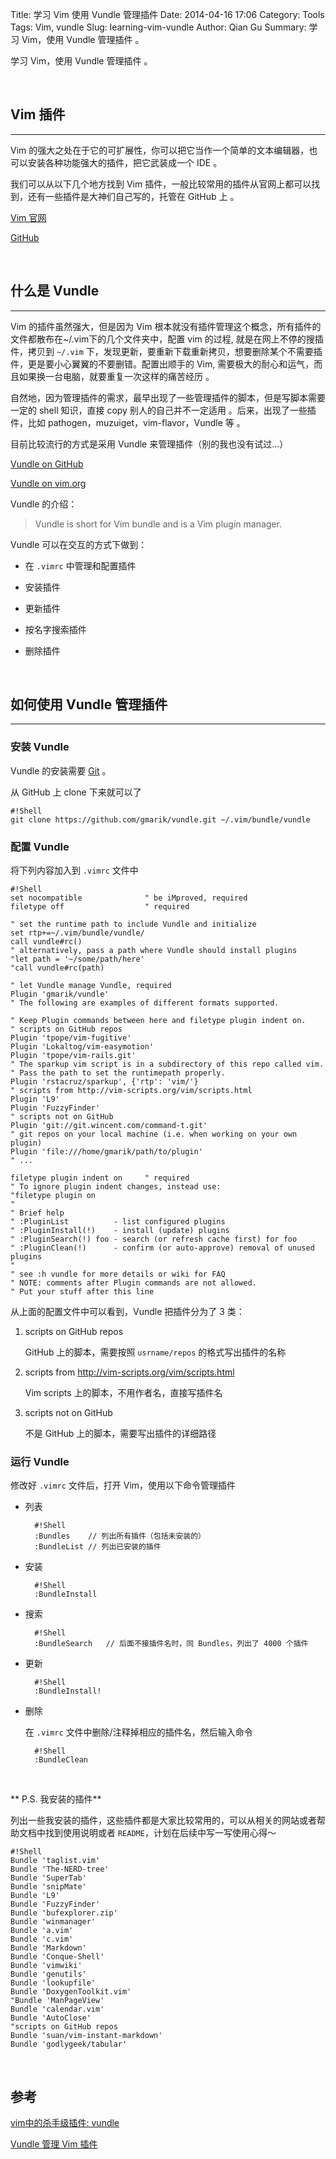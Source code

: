 Title: 学习 Vim 使用 Vundle 管理插件
Date: 2014-04-16 17:06
Category: Tools
Tags: Vim, vundle
Slug: learning-vim-vundle
Author: Qian Gu
Summary: 学习 Vim，使用 Vundle 管理插件 。

学习 Vim，使用 Vundle 管理插件 。

<br>

## Vim 插件
* * *

Vim 的强大之处在于它的可扩展性，你可以把它当作一个简单的文本编辑器，也可以安装各种功能强大的插件，把它武装成一个 IDE 。

我们可以从以下几个地方找到 Vim 插件，一般比较常用的插件从官网上都可以找到，还有一些插件是大神们自己写的，托管在 GitHub 上 。

[Vim 官网][Vim-official]

[GitHub][GitHub]

[Vim-official]: http://www.vim.org/scripts/script-search-results.php
[GitHub]: https://github.com/

<br>

## 什么是 Vundle
* * *

Vim 的插件虽然强大，但是因为 Vim 根本就没有插件管理这个概念，所有插件的文件都散布在~/.vim下的几个文件夹中，配置 vim 的过程, 就是在网上不停的搜插件，拷贝到 `~/.vim` 下，发现更新，要重新下载重新拷贝，想要删除某个不需要插件，更是要小心翼翼的不要删错。配置出顺手的 Vim, 需要极大的耐心和运气，而且如果换一台电脑，就要重复一次这样的痛苦经历 。

自然地，因为管理插件的需求，最早出现了一些管理插件的脚本，但是写脚本需要一定的 shell 知识，直接 copy 别人的自己并不一定适用 。后来，出现了一些插件，比如 pathogen，muzuiget，vim-flavor，Vundle 等 。

目前比较流行的方式是采用 Vundle 来管理插件（别的我也没有试过...）

[Vundle on GitHub][vundle-github]

[Vundle on vim.org][vundle-vim-rog]

Vundle 的介绍：

> Vundle is short for Vim bundle and is a Vim plugin manager.

Vundle 可以在交互的方式下做到：

+ 在 `.vimrc` 中管理和配置插件

+ 安装插件

+ 更新插件

+ 按名字搜索插件

+ 删除插件

[vundle-github]: https://github.com/gmarik/Vundle.vim
[vundle-vim-rog]: http://www.vim.org/scripts/script.php?script-id=3458

<br>

## 如何使用 Vundle 管理插件
* * *

### 安装 Vundle

Vundle 的安装需要 [Git][Git] 。

从 GitHub 上 clone 下来就可以了

    #!Shell
    git clone https://github.com/gmarik/vundle.git ~/.vim/bundle/vundle

### 配置 Vundle

将下列内容加入到 `.vimrc` 文件中

    #!Shell
    set nocompatible              " be iMproved, required
    filetype off                  " required

    " set the runtime path to include Vundle and initialize
    set rtp+=~/.vim/bundle/vundle/
    call vundle#rc()
    " alternatively, pass a path where Vundle should install plugins
    "let path = '~/some/path/here'
    "call vundle#rc(path)

    " let Vundle manage Vundle, required
    Plugin 'gmarik/vundle'
    " The following are examples of different formats supported.
    
    " Keep Plugin commands between here and filetype plugin indent on.
    " scripts on GitHub repos
    Plugin 'tpope/vim-fugitive'
    Plugin 'Lokaltog/vim-easymotion'
    Plugin 'tpope/vim-rails.git'
    " The sparkup vim script is in a subdirectory of this repo called vim.
    " Pass the path to set the runtimepath properly.
    Plugin 'rstacruz/sparkup', {'rtp': 'vim/'}
    " scripts from http://vim-scripts.org/vim/scripts.html
    Plugin 'L9'
    Plugin 'FuzzyFinder'
    " scripts not on GitHub
    Plugin 'git://git.wincent.com/command-t.git'
    " git repos on your local machine (i.e. when working on your own plugin)
    Plugin 'file:///home/gmarik/path/to/plugin'
    " ...

    filetype plugin indent on     " required
    " To ignore plugin indent changes, instead use:
    "filetype plugin on
    "
    " Brief help
    " :PluginList          - list configured plugins
    " :PluginInstall(!)    - install (update) plugins
    " :PluginSearch(!) foo - search (or refresh cache first) for foo
    " :PluginClean(!)      - confirm (or auto-approve) removal of unused plugins
    "
    " see :h vundle for more details or wiki for FAQ
    " NOTE: comments after Plugin commands are not allowed.
    " Put your stuff after this line
    
从上面的配置文件中可以看到，Vundle 把插件分为了 3 类：

1. scripts on GitHub repos

    GitHub 上的脚本，需要按照 `usrname/repos` 的格式写出插件的名称

2. scripts from http://vim-scripts.org/vim/scripts.html 

    Vim scripts 上的脚本，不用作者名，直接写插件名

3. scripts not on GitHub

    不是 GitHub 上的脚本，需要写出插件的详细路径
    
### 运行 Vundle

修改好 `.vimrc` 文件后，打开 Vim，使用以下命令管理插件

+ 列表

        #!Shell
        :Bundles    // 列出所有插件（包括未安装的）
        :BundleList // 列出已安装的插件

+ 安装

        #!Shell
        :BundleInstall

+ 搜索

        #!Shell
        :BundleSearch   // 后面不接插件名时，同 Bundles，列出了 4000 个插件

+ 更新

        #!Shell
        :BundleInstall! 

+ 删除

    在 `.vimrc` 文件中删除/注释掉相应的插件名，然后输入命令
    
        #!Shell
        :BundleClean

<br>

** P.S. 我安装的插件**

列出一些我安装的插件，这些插件都是大家比较常用的，可以从相关的网站或者帮助文档中找到使用说明或者 `README`，计划在后续中写一写使用心得～

    #!Shell
    Bundle 'taglist.vim'
    Bundle 'The-NERD-tree'
    Bundle 'SuperTab'
    Bundle 'snipMate'
    Bundle 'L9'
    Bundle 'FuzzyFinder'
    Bundle 'bufexplorer.zip'
    Bundle 'winmanager'
    Bundle 'a.vim'
    Bundle 'c.vim'
    Bundle 'Markdown'
    Bundle 'Conque-Shell'
    Bundle 'vimwiki'
    Bundle 'genutils'
    Bundle 'lookupfile'
    Bundle 'DoxygenToolkit.vim'
    "Bundle 'ManPageView'
    Bundle 'calendar.vim'
    Bundle 'AutoClose'
    "scripts on GitHub repos
    Bundle 'suan/vim-instant-markdown'
    Bundle 'godlygeek/tabular'


[Git]: http://git-scm.com/

<br>

## 参考

[vim中的杀手级插件: vundle](http://zuyunfei.com/2013/04/12/killer-plugin-of-vim-vundle/)

[Vundle 管理 Vim 插件](http://www.zfanw.com/blog/vundle-vim-plugin-management.html)
